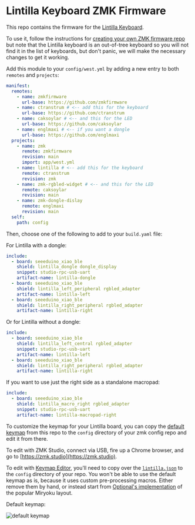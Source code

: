 # Lintilla Keyboard ZMK Firmware

This repo contains the firmware for the [Lintilla Keyboard][lintilla].

To use it, follow the instructions for [creating your own ZMK firmware repo][zmk]
but note that the Lintilla keyboard is an out-of-tree keyboard so you will not
find it in the list of keyboards, but don't panic, we will make the necessary
changes to get it working.

Add this module to your `config/west.yml` by adding a new entry to both
`remotes` and `projects`:

```yaml
manifest:
  remotes:
    - name: zmkfirmware
      url-base: https://github.com/zmkfirmware
    - name: ctranstrum # <-- add this for the keyboard
      url-base: https://github.com/ctranstrum
    - name: caksoylar # <-- and this for the LED
      url-base: https://github.com/caksoylar
    - name: englmaxi # <-- if you want a dongle
      url-base: https://github.com/englmaxi
  projects:
    - name: zmk
      remote: zmkfirmware
      revision: main
      import: app/west.yml
    - name: lintilla # <-- add this for the keyboard
      remote: ctranstrum
      revision: zmk
    - name: zmk-rgbled-widget # <-- and this for the LED
      remote: caksoylar
      revision: main
    - name: zmk-dongle-dislay
      remote: englmaxi
      revision: main
  self:
    path: config
```

Then, choose one of the following to add to your `build.yaml` file:

For Lintilla with a dongle:

```yaml
include:
  - board: seeeduino_xiao_ble
    shield: lintilla_dongle dongle_display
    snippet: studio-rpc-usb-uart
    artifact-name: lintilla-dongle
  - board: seeeduino_xiao_ble
    shield: lintilla_left_peripheral rgbled_adapter
    artifact-name: lintilla-left
  - board: seeeduino_xiao_ble
    shield: lintilla_right_peripheral rgbled_adapter
    artifact-name: lintilla-right
```

Or for Lintilla without a dongle:

```yaml
include:
  - board: seeeduino_xiao_ble
    shield: lintilla_left_central rgbled_adapter
    snippet: studio-rpc-usb-uart
    artifact-name: lintilla-left
  - board: seeeduino_xiao_ble
    shield: lintilla_right_peripheral rgbled_adapter
    artifact-name: lintilla-right
```

If you want to use just the right side as a standalone macropad:

```yaml
include:
  - board: seeeduino_xiao_ble
    shield: lintilla_macro_right rgbled_adapter
    snippet: studio-rpc-usb-uart
    artifact-name: lintilla-macropad-right
```

To customize the keymap for your Lintilla board, you can copy the
[default keymap][keymap] from this repo to the `config` directory of
your zmk config repo and edit it from there.

To edit with ZMK Studio,
connect via USB,
fire up a Chrome browser,
and go to [https://zmk.studio](https://zmk.studio).

To edit with [Keymap Editor](https://nickcoutsos.github.io/keymap-editor/),
you'll need to copy over the [`lintilla.json`][info.json]
to the `config` directory of your repo.
You won't be able to use the default keymap as is,
because it uses custom pre-processing macros.
Either remove them by hand,
or instead start from [Optional's implementation][optional]
of the popular Miryoku layout.

Default keymap:

![default keymap](images/lintilla.svg)

[keymap]: https://github.com/ctranstrum/lintilla/tree/zmk/boards/shields/lintilla/lintilla.keymap
[lintilla]: https://github.com/ctranstrum/lintilla
[zmk]: https://zmk.dev/docs/user-setup#github-repo
[info.json]: https://github.com/ctranstrum/lintilla/tree/zmk/config/lintilla.json
[optional]: https://github.com/OptionalM/zmk-config/tree/Miryoku_v1.0
